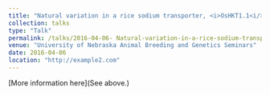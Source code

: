 ```yaml
---
title: "Natural variation in a rice sodium transporter, <i>OsHKT1.1<i/>, provides insight into origins of salinity tolerance in rice."
collection: talks
type: "Talk"
permalink: /talks/2016-04-06- Natural-variation-in-a-rice-sodium-transporter-OsHKT11-provides-insight-into-origins-of-salinity-tolerance-in-rice
venue: "University of Nebraska Animal Breeding and Genetics Seminars"
date: 2016-04-06
location: "http://example2.com"
---
```


[More information here](See above.)
